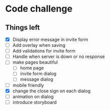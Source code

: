 # Code challenge

## Things left
- [x] Display error message in invite form
- [ ] Add overlay when saving
- [ ] Add validations for invite form
- [ ] Handle when server is down or no response
- [ ] make pages beautiful
  - [ ] home page
  - [ ] invite form dialog
  - [ ] message dialog
- [ ] mobile friendly  
- [x] change the close sign on each dialog  
- [ ] animation on dialog
- [ ] introduce storyboard